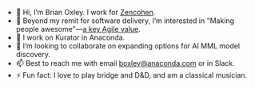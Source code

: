 - 👋 Hi, I’m Brian Oxley. I work for [Zencohen](https://www.linkedin.com/company/zencohen-consulting/).
- 👀 Beyond my remit for software delivery, I’m interested in "Making people awesome"&mdash;[a key Agile value](https://modernagile.org/).
- 🌱 I work on Kurator in Anaconda.
- 💞️ I’m looking to collaborate on expanding options for AI MML model discovery.
- 📫 Best to reach me with email <boxley@anaconda.com> or in Slack.
- ⚡ Fun fact: I love to play bridge and D&D, and am a classical musician.

<!---
boxley-anaconda/boxley-anaconda is a ✨ special ✨ repository because its `README.md` (this file) appears on your GitHub profile.
You can click the Preview link to take a look at your changes.
--->
